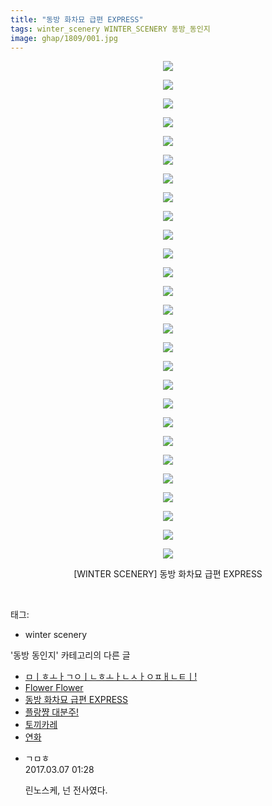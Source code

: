 ```yaml
---
title: "동방 화차묘 급편 EXPRESS"
tags: winter_scenery WINTER_SCENERY 동방_동인지
image: ghap/1809/001.jpg
---
```

<div class="article">
<p style="text-align: center; clear: none; float: none;"><img src="{{ site.nasurl }}/ghap/1809/001.jpg"/></p>
<p style="text-align: center; clear: none; float: none;"><img src="{{ site.nasurl }}/ghap/1809/002.jpg"/></p>
<p style="text-align: center; clear: none; float: none;"><img src="{{ site.nasurl }}/ghap/1809/003.jpg"/></p>
<p style="text-align: center; clear: none; float: none;"><img src="{{ site.nasurl }}/ghap/1809/004.jpg"/></p>
<p style="text-align: center; clear: none; float: none;"><img src="{{ site.nasurl }}/ghap/1809/005.jpg"/></p>
<p style="text-align: center; clear: none; float: none;"><img src="{{ site.nasurl }}/ghap/1809/006.jpg"/></p>
<p style="text-align: center; clear: none; float: none;"><img src="{{ site.nasurl }}/ghap/1809/007.jpg"/></p>
<p style="text-align: center; clear: none; float: none;"><img src="{{ site.nasurl }}/ghap/1809/008.jpg"/></p>
<p style="text-align: center; clear: none; float: none;"><img src="{{ site.nasurl }}/ghap/1809/009.jpg"/></p>
<p style="text-align: center; clear: none; float: none;"><img src="{{ site.nasurl }}/ghap/1809/010.jpg"/></p>
<p style="text-align: center; clear: none; float: none;"><img src="{{ site.nasurl }}/ghap/1809/011.jpg"/></p>
<p style="text-align: center; clear: none; float: none;"><img src="{{ site.nasurl }}/ghap/1809/012.jpg"/></p>
<p style="text-align: center; clear: none; float: none;"><img src="{{ site.nasurl }}/ghap/1809/013.jpg"/></p>
<p style="text-align: center; clear: none; float: none;"><img src="{{ site.nasurl }}/ghap/1809/014.jpg"/></p>
<p style="text-align: center; clear: none; float: none;"><img src="{{ site.nasurl }}/ghap/1809/015.jpg"/></p>
<p style="text-align: center; clear: none; float: none;"><img src="{{ site.nasurl }}/ghap/1809/016.jpg"/></p>
<p style="text-align: center; clear: none; float: none;"><img src="{{ site.nasurl }}/ghap/1809/017.jpg"/></p>
<p style="text-align: center; clear: none; float: none;"><img src="{{ site.nasurl }}/ghap/1809/018.jpg"/></p>
<p style="text-align: center; clear: none; float: none;"><img src="{{ site.nasurl }}/ghap/1809/019.jpg"/></p>
<p style="text-align: center; clear: none; float: none;"><img src="{{ site.nasurl }}/ghap/1809/020.jpg"/></p>
<p style="text-align: center; clear: none; float: none;"><img src="{{ site.nasurl }}/ghap/1809/021.jpg"/></p>
<p style="text-align: center; clear: none; float: none;"><img src="{{ site.nasurl }}/ghap/1809/022.jpg"/></p>
<p style="text-align: center; clear: none; float: none;"><img src="{{ site.nasurl }}/ghap/1809/023.jpg"/></p>
<p style="text-align: center; clear: none; float: none;"><img src="{{ site.nasurl }}/ghap/1809/024.jpg"/></p>
<p style="text-align: center; clear: none; float: none;"><img src="{{ site.nasurl }}/ghap/1809/025.jpg"/></p>
<p style="text-align: center; clear: none; float: none;"><img src="{{ site.nasurl }}/ghap/1809/026.jpg"/></p>
<p style="text-align: center; clear: none; float: none;"><img src="{{ site.nasurl }}/ghap/1809/027.jpg"/></p>
<p style="text-align: center; clear: none; float: none;">[WINTER SCENERY] 동방 화차묘 급편 EXPRESS</p>
<p><br/></p>
</div><div class="tagTrail">
<p>태그: </p>
<ul>
<li>winter scenery</li>
</ul>
</div><div class="another">
<p>'동방 동인지' 카테고리의 다른 글</p>
<ul>
<li><a href="/2016-08-25-ghap_1812">ㅁㅣㅎㅗㅏㄱㅇㅣㄴㅎㅗㅏㄴㅅㅏㅇㅍㅐㄴㅌㅣ!</a></li>
<li><a href="/2016-08-24-ghap_1811">Flower Flower</a></li>
<li><a href="/2016-08-24-ghap_1809">동방 화차묘 급편 EXPRESS</a></li>
<li><a href="/2016-08-24-ghap_1808">플랑쨩 대분주!</a></li>
<li><a href="/2016-08-24-ghap_1807">토끼카레</a></li>
<li><a href="/2016-08-24-ghap_1806">연화</a></li>
</ul>
</div><div class="cb_module cb_fluid">
<div class="cb_wrt cb_profile">
<div class="comment">
<ul>
<li class="cb_thumb_off" id="comment14933038">
<div class="cb_comment_area">
<div class="cb_info_area">
<div class="cb_section">
<span class="cb_nick_name">ㄱㅁㅎ</span>
</div>
<div class="cb_section">
<span class="cb_date">2017.03.07 01:28 </span>
</div>
</div>
<div class="cb_dsc_comment">
<p class="cb_dsc">
											린노스케, 넌 전사였다.
										</p>
</div>
</div></li>
</ul>
</div>
</div><!-- commentList close -->
</div>
